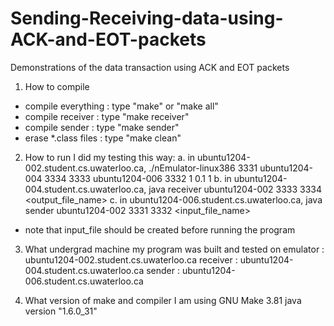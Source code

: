 # Sending-Receiving-data-using-ACK-and-EOT-packets
Demonstrations of the data transaction using ACK and EOT packets


1. How to compile
- compile everything : type "make" or "make all"
- compile receiver : type "make receiver"
- compile sender : type "make sender"
- erase *.class files : type "make clean"

2. How to run
I did my testing this way:
a. in ubuntu1204-002.student.cs.uwaterloo.ca, 
    ./nEmulator-linux386 3331 ubuntu1204-004 3334 3333 ubuntu1204-006 3332 1 0.1 1
b. in ubuntu1204-004.student.cs.uwaterloo.ca,
    java receiver ubuntu1204-002 3333 3334 <output_file_name>
c. in ubuntu1204-006.student.cs.uwaterloo.ca,
    java sender ubuntu1204-002 3331 3332 <input_file_name>

* note that input_file should be created before running the program

3. What undergrad machine my program was built and tested on
emulator : ubuntu1204-002.student.cs.uwaterloo.ca
receiver : ubuntu1204-004.student.cs.uwaterloo.ca
sender : ubuntu1204-006.student.cs.uwaterloo.ca

4. What version of make and compiler I am using
GNU Make 3.81
java version "1.6.0_31"
